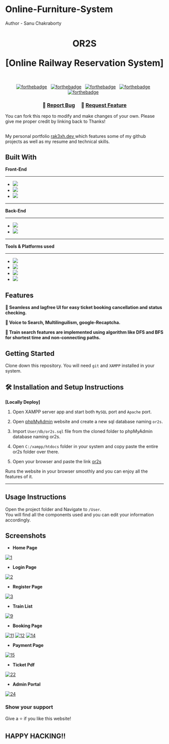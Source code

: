 # Online-Furniture-System
Author - Sanu Chakraborty
<h1 align="center">
 <p> OR2S</p> [Online Railway Reservation System]<br/>
  
</h1>

<br/>
<div>
<center>

[![forthebadge](https://forthebadge.com/images/badges/built-with-love.svg)](https://forthebadge.com) &nbsp;
[![forthebadge](https://forthebadge.com/images/badges/uses-html.svg)](https://forthebadge.com) &nbsp;
[![forthebadge](https://forthebadge.com/images/badges/uses-css.svg)](https://forthebadge.com) &nbsp;
[![forthebadge](https://forthebadge.com/images/badges/made-with-javascript.svg)](https://forthebadge.com) &nbsp;
[![forthebadge](https://forthebadge.com/images/badges/open-source.svg)](https://forthebadge.com) &nbsp;

</center>
</div>
<h3 align="center">
    🔹
    <a href="https://github.com/rak3xh/or2s-project/issues">Report Bug</a> &nbsp; &nbsp;
    🔹
    <a href="https://github.com/rak3xh/or2s-project/issues">Request Feature</a>
</h3>

You can fork this repo to modify and make changes of your own. Please give me proper credit by linking back to Thanks!

##

My personal portfolio <a href="https://github.com/Sanuchakraboty" target="_blank">rak3xh.dev </a> which features some of my github projects as well as my resume and technical skills.<br/>

## Built With

**Front-End**

---

- <img src="https://img.shields.io/badge/html5-%23E34F26.svg?&style=for-the-badge&logo=html5&logoColor=white" />
- <img src="https://img.shields.io/badge/css3-%231572B6.svg?&style=for-the-badge&logo=css3&logoColor=white" />
- <img src="https://img.shields.io/badge/javascript-%23F7DF1E.svg?&style=for-the-badge&logo=javascript&logoColor=black" />

---

**Back-End**

---

- <img src="https://img.shields.io/badge/mysql-%234479A1.svg?&style=for-the-badge&logo=mysql&logoColor=white" />
- <img src="https://img.shields.io/badge/php-%23777BB4.svg?&style=for-the-badge&logo=php&logoColor=white" />

---

**Tools & Platforms used**

---

- <img src="https://img.shields.io/badge/visual%20studio%20code-%23007ACC.svg?&style=for-the-badge&logo=visual%20studio%20code&logoColor=white" />
- <img src="https://img.shields.io/badge/sublime%20text-%23FF9800.svg?&style=for-the-badge&logo=sublime%20text&logoColor=black" />
- <img src="https://img.shields.io/badge/heroku-%23430098.svg?&style=for-the-badge&logo=heroku&logoColor=white" />
- <img src="https://img.shields.io/badge/xampp-%23FB7A24.svg?&style=for-the-badge&logo=xampp&logoColor=white" />

## Features

**📖 Seamless and lagfree UI for easy ticket booking cancellation and status checking.**

**🎨 Voice to Search, Multilinguilism, google-Recaptcha.**

**📱 Train search features are implemented using algorithm like DFS and BFS for shortest time and non-connecting paths.**

## Getting Started

Clone down this repository. You will need `git` and `XAMPP` installed in your system.

## 🛠 Installation and Setup Instructions

**<p>[Locally Deploy]</p>**

1. Open XAMPP server app and start both `MySQL` port and `Apache` port.

2. Open [phpMyAdmin](http://localhost/phpmyadmin/) website and create a new sql database naming `or2s`.

3. Import `User/db/or2s.sql` file from the cloned folder to phpMyAdmin database naming or2s.
4. Open `C:/xampp/htdocs` folder in your system and copy paste the entire or2s folder over there.
5. Open your browser and paste the link [or2s](http://localhost/or2s/user/)

Runs the website in your browser smoothly and you can enjoy all the features of it.

---

## Usage Instructions

Open the project folder and Navigate to `/User`. <br/>
You will find all the components used and you can edit your information accordingly.

## Screenshots

<div align="left">

- **Home Page**
<p>  <a href="https://ibb.co/VWF904W"><img src="https://i.ibb.co/tM0KwrM/1.png" alt="1" border="0"></a></p>

- **Login Page**
 <p> <a href="https://ibb.co/FstbVc0"><img src="https://i.ibb.co/tZ5MXnx/2.png" alt="2" border="0"></a>
</p>

- **Register Page**
 <p> <a href="https://ibb.co/Px4vhPQ"><img src="https://i.ibb.co/H7Yfzbd/3.png" alt="3" border="0"></a>
</p>

- **Train List**
<p>  <a href="https://ibb.co/sPmd2rX"><img src="https://i.ibb.co/Qcb3fGx/9.png" alt="9" border="0"></a>
</p>

- **Booking Page**
<p>  <a href="https://ibb.co/FbdHJqp"><img src="https://i.ibb.co/svXWQJ7/11.png" alt="11" border="0"></a>
  <a href="https://ibb.co/j4MstB5"><img src="https://i.ibb.co/4NT3k9f/12.png" alt="12" border="0"></a>
  <a href="https://ibb.co/Y0QXJty"><img src="https://i.ibb.co/Z2XSvhY/14.png" alt="14" border="0"></a>
</p>

- **Payment Page**
<p>  <a href="https://ibb.co/8NV8cqH"><img src="https://i.ibb.co/9cjYt67/15.png" alt="15" border="0"></a>
</p>

- **Ticket Pdf**
<p>  <a href="https://ibb.co/dPFS6Ww"><img src="https://i.ibb.co/5rmdvMg/22.png" alt="22" border="0"></a>
</p>

- **Admin Portal**
<p>  <a href="https://ibb.co/WxMSBh4"><img src="https://i.ibb.co/ZLFycjp/24.png" alt="24" border="0"></a>
</p>
</div>

### Show your support

Give a ⭐ if you like this website!

## HAPPY HACKING!!
